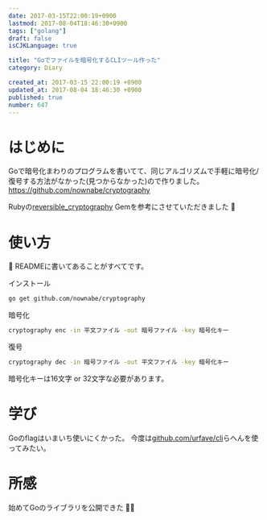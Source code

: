 ```yaml
---
date: 2017-03-15T22:00:19+0900
lastmod: 2017-08-04T18:46:30+0900
tags: ["golang"]
draft: false
isCJKLanguage: true

title: "Goでファイルを暗号化するCLIツール作った"
category: Diary

created_at: 2017-03-15 22:00:19 +0900
updated_at: 2017-08-04 18:46:30 +0900
published: true
number: 647
---
```


# はじめに
Goで暗号化まわりのプログラムを書いてて、同じアルゴリズムで手軽に暗号化/復号する方法がなかった(見つからなかった)ので作りました。
https://github.com/nownabe/cryptography

Rubyの[reversible_cryptography](https://github.com/mitaku/reversible_cryptography) Gemを参考にさせていただきました :eyes:

# 使い方
:pencil: READMEに書いてあることがすべてです。

インストール

```bash
go get github.com/nownabe/cryptography
```

暗号化

```bash
cryptography enc -in 平文ファイル -out 暗号ファイル -key 暗号化キー
```

復号

```bash
cryptography dec -in 暗号ファイル -out 平文ファイル -key 暗号化キー
```

暗号化キーは16文字 or 32文字な必要があります。

# 学び
Goのflagはいまいち使いにくかった。
今度は[github.com/urfave/cli](https://github.com/urfave/cli)らへんを使ってみたい。

# 所感
始めてGoのライブラリを公開できた :tada::sparkles:
